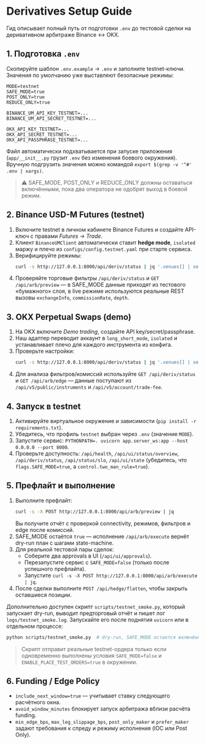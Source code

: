 # Derivatives Setup Guide

Гид описывает полный путь от подготовки `.env` до тестовой сделки на деривативном арбитраже Binance ↔ OKX.

## 1. Подготовка `.env`

Скопируйте шаблон `.env.example` → `.env` и заполните testnet-ключи. Значения по умолчанию уже выставляют безопасные режимы:

```dotenv
MODE=testnet
SAFE_MODE=true
POST_ONLY=true
REDUCE_ONLY=true

BINANCE_UM_API_KEY_TESTNET=...
BINANCE_UM_API_SECRET_TESTNET=...

OKX_API_KEY_TESTNET=...
OKX_API_SECRET_TESTNET=...
OKX_API_PASSPHRASE_TESTNET=...
```

Файл автоматически подхватывается при запуске приложения (`app/__init__.py` грузит `.env` без изменения боевого окружения). Вручную подгрузить значения можно командой `export $(grep -v '^#' .env | xargs)`.

> ⚠️ SAFE_MODE, POST_ONLY и REDUCE_ONLY должны оставаться включёнными, пока два оператора не одобрят выход в боевой режим.

## 2. Binance USD-M Futures (testnet)

1. Включите testnet в личном кабинете Binance Futures и создайте API-ключ с правами *Futures → Trade*.
2. Клиент `BinanceUMClient` автоматически ставит **hedge mode**, `isolated` маржу и плечо из `configs/config.testnet.yaml` при старте сервиса.
3. Верифицируйте режимы:
   ```bash
   curl -s http://127.0.0.1:8000/api/deriv/status | jq '.venues[] | select(.venue=="binance_um")'
   ```
4. Проверяйте торговые фильтры `/api/deriv/status` и `GET /api/arb/preview` — в SAFE_MODE данные приходят из тестового «бумажного» слоя, в live режиме используются реальные REST вызовы `exchangeInfo`, `commissionRate`, `depth`.

## 3. OKX Perpetual Swaps (demo)

1. На OKX включите *Demo trading*, создайте API key/secret/passphrase.
2. Наш адаптер переводит аккаунт в `long_short_mode`, `isolated` и устанавливает плечо для каждого инструмента из конфига.
3. Проверьте настройки:
   ```bash
   curl -s http://127.0.0.1:8000/api/deriv/status | jq '.venues[] | select(.venue=="okx_perp")'
   ```
4. Для анализа фильтров/комиссий используйте `GET /api/deriv/status` и `GET /api/arb/edge` — данные поступают из `/api/v5/public/instruments` и `/api/v5/account/trade-fee`.

## 4. Запуск в testnet

1. Активируйте виртуальное окружение и зависимости (`pip install -r requirements.txt`).
2. Убедитесь, что профиль `testnet` выбран через `.env` (значение `MODE`).
3. Запустите сервис: `PYTHONPATH=. uvicorn app.server_ws:app --host 0.0.0.0 --port 8000`.
4. Проверьте доступность: `/api/health`, `/api/ui/status/overview`, `/api/deriv/status`, `/api/status/slo`, `/api/ui/state` (убедитесь, что `flags.SAFE_MODE=true`, а `control.two_man_rule=true`).

## 5. Префлайт и выполнение

1. Выполните префлайт:
   ```bash
   curl -s -X POST http://127.0.0.1:8000/api/arb/preview | jq
   ```
   Вы получите отчёт с проверкой connectivity, режимов, фильтров и edge после комиссий.
2. SAFE_MODE остаётся `true` — исполнение `/api/arb/execute` вернёт dry-run план с шагами state-machine.
3. Для реальной тестовой пары сделок:
   - Соберите два approvals в UI (`/api/ui/approvals`).
   - Перезапустите сервис с `SAFE_MODE=false` (только после успешного префлайта).
   - Запустите `curl -s -X POST http://127.0.0.1:8000/api/arb/execute | jq`.
4. После сделки выполните `POST /api/hedge/flatten`, чтобы закрыть оставшиеся позиции.

Дополнительно доступен скрипт `scripts/testnet_smoke.py`, который запускает dry-run, выводит предторговый отчёт и пишет лог `logs/testnet_smoke.log`. Запускайте его после поднятия `uvicorn` или в отдельном процессе:

```bash
python scripts/testnet_smoke.py  # dry-run, SAFE_MODE остается включённым
```

> Скрипт отправит реальные testnet-ордера только если одновременно выполнены условия `SAFE_MODE=false` и `ENABLE_PLACE_TEST_ORDERS=true` в окружении.

## 6. Funding / Edge Policy

- `include_next_window=true` — учитывает ставку следующего расчётного окна.
- `avoid_window_minutes` блокирует запуск арбитража вблизи расчёта funding.
- `min_edge_bps`, `max_leg_slippage_bps`, `post_only_maker` и `prefer_maker` задают требования к спреду и режиму исполнения (IOC или Post Only).

